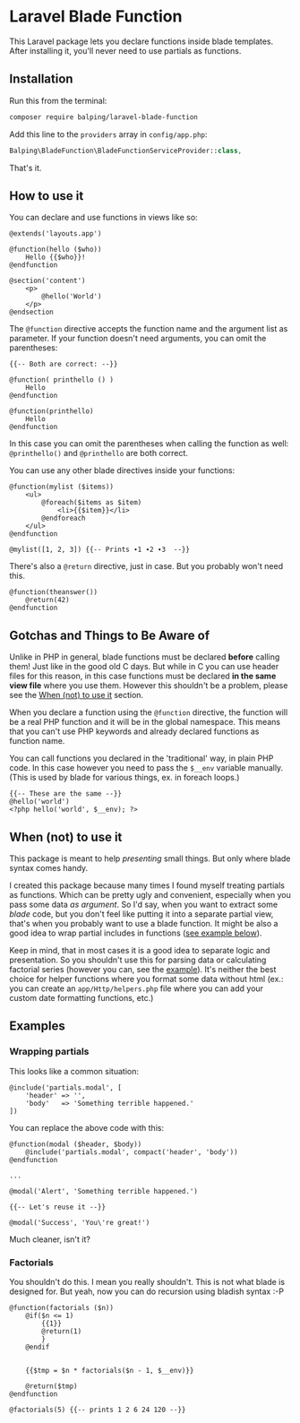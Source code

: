 # Laravel Blade Function
This Laravel package lets you declare functions inside blade templates. After installing it, you'll
never need to use partials as functions.

## Installation

Run this from the terminal:

```bash
composer require balping/laravel-blade-function
```

Add this line to the `providers` array in `config/app.php`:

```php
Balping\BladeFunction\BladeFunctionServiceProvider::class,
```

That's it.

## How to use it

You can declare and use functions in views like so:

```blade
@extends('layouts.app')

@function(hello ($who))
    Hello {{$who}}!
@endfunction

@section('content')
    <p>
        @hello('World')
    </p>
@endsection
```

The `@function` directive accepts the function name and the argument list as parameter.
If your function doesn't need arguments, you can omit the parentheses:

```blade
{{-- Both are correct: --}}

@function( printhello () )
    Hello
@endfunction

@function(printhello)
    Hello
@endfunction
```

In this case you can omit the parentheses when calling the function as well: `@printhello()` and `@printhello` are both correct.

You can use any other blade directives inside your functions:

```blade
@function(mylist ($items))
    <ul>
        @foreach($items as $item)
            <li>{{$item}}</li>
        @endforeach
    </ul>
@endfunction

@mylist([1, 2, 3]) {{-- Prints ∙1 ∙2 ∙3  --}}
```

There's also a `@return` directive, just in case. But you probably won't need this.


```blade
@function(theanswer())
	@return(42)
@endfunction
```

## Gotchas and Things to Be Aware of

Unlike in PHP in general, blade functions must be declared **before** calling them! Just like in the good old C days.
But while in C you can use header files for this reason, in this case functions must be declared **in the same view file**
where you use them. However this shouldn't be a problem, please see the [When (not) to use it](#when-not-to-use-it) section.

When you declare a function using the `@function` directive, the function will be a real PHP function and it will be
in the global namespace. This means that you can't use PHP keywords and already declared functions as function name.

You can call functions you declared in the 'traditional' way, in plain PHP code. In this case however you need to pass
the `$__env` variable manually. (This is used by blade for various things, ex. in foreach loops.)

```blade
{{-- These are the same --}}
@hello('world')
<?php hello('world', $__env); ?>
```

## When (not) to use it

This package is meant to help *presenting* small things. But only where blade syntax comes handy.

I created this package because many times I found myself 
treating partials as functions. Which can be pretty ugly and convenient, especially when you  pass some data *as argument*.
So I'd say, when you  want to extract some *blade* code, but you don't feel like putting it into a separate partial view,
that's when you probably want to use a blade function. It might be also a good idea to wrap partial includes in functions ([see example below](#wrapping-partials)).

Keep in mind, that in most cases it is a good idea to separate logic and presentation. 
So you shouldn't use this for parsing data or calculating factorial series (however you can, see the [example](#factorials)). It's neither the best choice
for helper functions where you format some data without html (ex.: you can create an `app/Http/helpers.php`  file where you can add your custom
date formatting functions, etc.)

## Examples 

### Wrapping partials

This looks like a common situation:

```blade
@include('partials.modal', [
	'header' => '',
	'body'   => 'Something terrible happened.'
])
```

You can replace the above code with this:

```blade
@function(modal ($header, $body))
    @include('partials.modal', compact('header', 'body'))
@endfunction

...

@modal('Alert', 'Something terrible happened.')

{{-- Let's reuse it --}}

@modal('Success', 'You\'re great!')
```

Much cleaner, isn't it?

### Factorials

You shouldn't do this. I mean you really shouldn't. This is not what blade is designed for. But yeah, now you can do recursion using bladish syntax :-P

```blade
@function(factorials ($n))
    @if($n <= 1)
        {{1}}
        @return(1)
        }
    @endif


    {{$tmp = $n * factorials($n - 1, $__env)}}

    @return($tmp)
@endfunction

@factorials(5) {{-- prints 1 2 6 24 120 --}}
```





